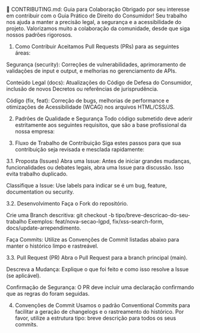 🤝 CONTRIBUTING.md: Guia para Colaboração
Obrigado por seu interesse em contribuir com o Guia Prático de Direito do Consumidor! Seu trabalho nos ajuda a manter a precisão legal, a segurança e a acessibilidade do projeto. Valorizamos muito a colaboração da comunidade, desde que siga nossos padrões rigorosos.

1. Como Contribuir
Aceitamos Pull Requests (PRs) para as seguintes áreas:

Segurança (security): Correções de vulnerabilidades, aprimoramento de validações de input e output, e melhorias no gerenciamento de APIs.

Conteúdo Legal (docs): Atualizações do Código de Defesa do Consumidor, inclusão de novos Decretos ou referências de jurisprudência.

Código (fix, feat): Correção de bugs, melhorias de performance e otimizações de Acessibilidade (WCAG) nos arquivos HTML/CSS/JS.

2. Padrões de Qualidade e Segurança
Todo código submetido deve aderir estritamente aos seguintes requisitos, que são a base profissional da nossa empresa:

3. Fluxo de Trabalho de Contribuição
Siga estes passos para que sua contribuição seja revisada e mesclada rapidamente:

3.1. Proposta (Issues)
Abra uma Issue: Antes de iniciar grandes mudanças, funcionalidades ou debates legais, abra uma Issue para discussão. Isso evita trabalho duplicado.

Classifique a Issue: Use labels para indicar se é um bug, feature, documentation ou security.

3.2. Desenvolvimento
Faça o Fork do repositório.

Crie uma Branch descritiva:
git checkout -b tipo/breve-descricao-do-seu-trabalho
Exemplos: feat/nova-secao-lgpd, fix/xss-search-form, docs/update-arrependimento.

Faça Commits: Utilize as Convenções de Commit listadas abaixo para manter o histórico limpo e rastreável.

3.3. Pull Request (PR)
Abra o Pull Request para a branch principal (main).

Descreva a Mudança: Explique o que foi feito e como isso resolve a Issue (se aplicável).

Confirmação de Segurança: O PR deve incluir uma declaração confirmando que as regras do  foram seguidas.

4. Convenções de Commit
Usamos o padrão Conventional Commits para facilitar a geração de changelogs e o rastreamento do histórico. Por favor, utilize a estrutura tipo: breve descrição para todos os seus commits.